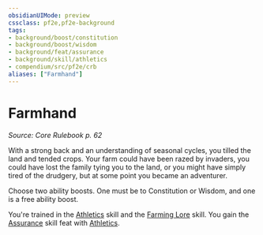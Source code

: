 ```yaml
---
obsidianUIMode: preview
cssclass: pf2e,pf2e-background
tags:
- background/boost/constitution
- background/boost/wisdom
- background/feat/assurance
- background/skill/athletics
- compendium/src/pf2e/crb
aliases: ["Farmhand"]
---
```

# Farmhand
*Source: Core Rulebook p. 62*  

With a strong back and an understanding of seasonal cycles, you tilled the land and tended crops. Your farm could have been razed by invaders, you could have lost the family tying you to the land, or you might have simply tired of the drudgery, but at some point you became an adventurer.

Choose two ability boosts. One must be to Constitution or Wisdom, and one is a free ability boost.

You're trained in the [Athletics](/compendium/skills.md#Athletics) skill and the [Farming Lore](/compendium/skills.md#Lore) skill. You gain the [Assurance](/compendium/feats/assurance.md) skill feat with [Athletics](/compendium/skills.md#Athletics).